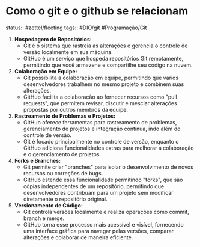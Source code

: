 # Como o git e o github se relacionam
status:: #zettel/fleeting 
tags:: #DIO/git #Programação/Git

1. **Hospedagem de Repositórios:**
    - Git é o sistema que rastreia as alterações e gerencia o controle de versão localmente em sua máquina.
    - GitHub é um serviço que hospeda repositórios Git remotamente, permitindo que você armazene e compartilhe seu código na nuvem.    
2. **Colaboração em Equipe:**
    - Git possibilita a colaboração em equipe, permitindo que vários desenvolvedores trabalhem no mesmo projeto e combinem suas alterações.
    - GitHub facilita a colaboração ao fornecer recursos como "pull requests", que permitem revisar, discutir e mesclar alterações propostas por outros membros da equipe.
3. **Rastreamento de Problemas e Projetos:**
    - GitHub oferece ferramentas para rastreamento de problemas, gerenciamento de projetos e integração contínua, indo além do controle de versão.
    - Git é focado principalmente no controle de versão, enquanto o GitHub adiciona funcionalidades extras para melhorar a colaboração e o gerenciamento de projetos.
4. **Forks e Branches:**
    - Git permite criar "branches" para isolar o desenvolvimento de novos recursos ou correções de bugs.
    - GitHub estende essa funcionalidade permitindo "forks", que são cópias independentes de um repositório, permitindo que desenvolvedores contribuam para um projeto sem modificar diretamente o repositório original.
5. **Versionamento de Código:**
    - Git controla versões localmente e realiza operações como commit, branch e merge.
    - GitHub torna esse processo mais acessível e visível, fornecendo uma interface gráfica para navegar pelas versões, comparar alterações e colaborar de maneira eficiente.